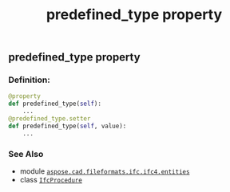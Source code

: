 ﻿---
title: predefined_type property
second_title: Aspose.CAD for Python via .NET API References
description: 
type: docs
weight: 130
url: /python-net/aspose.cad.fileformats.ifc.ifc4.entities/ifcprocedure/predefined_type/
is_root: false
---

## predefined_type property

### Definition:
```python
@property
def predefined_type(self):
    ...
@predefined_type.setter
def predefined_type(self, value):
    ...
```

### See Also
* module [`aspose.cad.fileformats.ifc.ifc4.entities`](../../)
* class [`IfcProcedure`](/cad/python-net/aspose.cad.fileformats.ifc.ifc4.entities/ifcprocedure)
